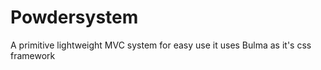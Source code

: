 # Powdersystem
 A primitive lightweight MVC system for easy use
 it uses Bulma as it's css framework